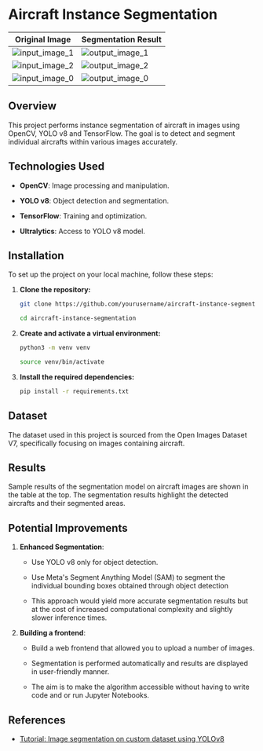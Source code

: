 # Aircraft Instance Segmentation

| Original Image | Segmentation Result |
|----------------|---------------------|
| ![input_image_1](https://github.com/user-attachments/assets/21b8dafa-4883-436e-9ff0-6f9a226670da) | ![output_image_1](https://github.com/user-attachments/assets/a88cc8b2-e29b-483c-9a45-c2d054d1ed73) |
| ![input_image_2](https://github.com/user-attachments/assets/9e2706c1-db03-4372-af5b-2cd47333fb5a) | ![output_image_2](https://github.com/user-attachments/assets/17e8055a-af15-4337-8149-c52fbe95a9e7) |
| ![input_image_0](https://github.com/user-attachments/assets/e27e84d5-6c3a-4002-9d15-0f18a9140d11) | ![output_image_0](https://github.com/user-attachments/assets/8c7697bc-07de-472c-9694-311ea5c711f9) |


## Overview
This project performs instance segmentation of aircraft in images using OpenCV, YOLO v8 and TensorFlow. The goal is to detect and segment individual aircrafts within various images accurately.

## Technologies Used
- **OpenCV**: Image processing and manipulation.

- **YOLO v8**: Object detection and segmentation.

- **TensorFlow**: Training and optimization.

- **Ultralytics**: Access to YOLO v8 model.

## Installation

To set up the project on your local machine, follow these steps:

1. **Clone the repository:**

   ```bash
   git clone https://github.com/yourusername/aircraft-instance-segmentation.git
   
   cd aircraft-instance-segmentation
   ```

2. **Create and activate a virtual environment:**

   ```bash
   python3 -m venv venv
   
   source venv/bin/activate
   ```

3. **Install the required dependencies:**

   ```bash
   pip install -r requirements.txt
   ```

## Dataset

The dataset used in this project is sourced from the Open Images Dataset V7, specifically focusing on images containing aircraft.

## Results

Sample results of the segmentation model on aircraft images are shown in the table at the top. The segmentation results highlight the detected aircrafts and their segmented areas.

## Potential Improvements

1. **Enhanced Segmentation**:

   - Use YOLO v8 only for object detection.

   - Use Meta's Segment Anything Model (SAM) to segment the individual bounding boxes obtained through object detection

   - This approach would yield more accurate segmentation results but at the cost of increased computational complexity and slightly slower inference times.

2. **Building a frontend**:
	- Build a web frontend that allowed you to upload a number of images.

	- Segmentation is performed automatically and results are displayed in user-friendly manner.
	
	- The aim is to make the algorithm accessible without having to write code and or run Jupyter Notebooks.

## References

- [Tutorial: Image segmentation on custom dataset using YOLOv8](https://www.youtube.com/watch?v=aVKGjzAUHz0)
